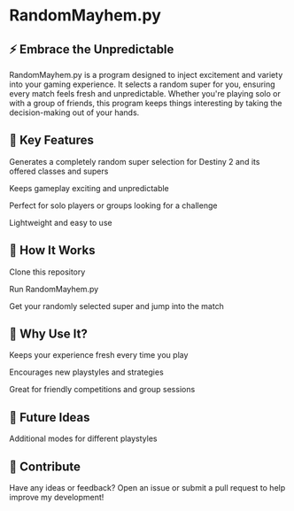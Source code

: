 # RandomMayhem.py
## ⚡ Embrace the Unpredictable
RandomMayhem.py is a program designed to inject excitement and variety into your gaming experience. It selects a random super for you, ensuring every match feels fresh and unpredictable. Whether you're playing solo or with a group of friends, this program keeps things interesting by taking the decision-making out of your hands.

## 🔹 Key Features
Generates a completely random super selection for Destiny 2 and its offered classes and supers

Keeps gameplay exciting and unpredictable

Perfect for solo players or groups looking for a challenge

Lightweight and easy to use

## 🔹 How It Works
Clone this repository

Run RandomMayhem.py

Get your randomly selected super and jump into the match

## 🔹 Why Use It?
Keeps your experience fresh every time you play

Encourages new playstyles and strategies

Great for friendly competitions and group sessions

## 🔹 Future Ideas
Additional modes for different playstyles

## 🔹 Contribute
Have any ideas or feedback? Open an issue or submit a pull request to help improve my development!
